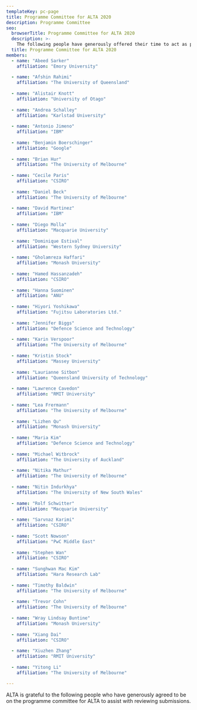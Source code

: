 ```yaml
---
templateKey: pc-page
title: Programme Committee for ALTA 2020
description: Programme Committee
seo:
  browserTitle: Programme Committee for ALTA 2020
  description: >-
    The following people have generously offered their time to act as programme committee members for ALTA
  title: Programme Committee for ALTA 2020
members:
  - name: "Abeed Sarker"
    affiliation: "Emory University"
    
  - name: "Afshin Rahimi"
    affiliation: "The University of Queensland"
    
  - name: "Alistair Knott"
    affiliation: "University of Otago"
    
  - name: "Andrea Schalley"
    affiliation: "Karlstad University"
    
  - name: "Antonio Jimeno"
    affiliation: "IBM"
    
  - name: "Benjamin Boerschinger"
    affiliation: "Google"
    
  - name: "Brian Hur"
    affiliation: "The University of Melbourne"
    
  - name: "Cecile Paris"
    affiliation: "CSIRO"
    
  - name: "Daniel Beck"
    affiliation: "The University of Melbourne"
    
  - name: "David Martinez"
    affiliation: "IBM"
    
  - name: "Diego Molla"
    affiliation: "Macquarie University"
  
  - name: "Dominique Estival"
    affiliation: "Western Sydney University"
    
  - name: "Gholamreza Haffari"
    affiliation: "Monash University"
    
  - name: "Hamed Hassanzadeh"
    affiliation: "CSIRO"
    
  - name: "Hanna Suominen"
    affiliation: "ANU"
    
  - name: "Hiyori Yoshikawa"
    affiliation: "Fujitsu Laboratories Ltd."
    
  - name: "Jennifer Biggs"
    affiliation: "Defence Science and Technology"
    
  - name: "Karin Verspoor"
    affiliation: "The University of Melbourne"
    
  - name: "Kristin Stock"
    affiliation: "Massey University"
    
  - name: "Laurianne Sitbon"
    affiliation: "Queensland University of Technology"
    
  - name: "Lawrence Cavedon"
    affiliation: "RMIT University"
    
  - name: "Lea Frermann"
    affiliation: "The University of Melbourne"
    
  - name: "Lizhen Qu"
    affiliation: "Monash University"
    
  - name: "Maria Kim"
    affiliation: "Defence Science and Technology"
    
  - name: "Michael Witbrock"
    affiliation: "The University of Auckland"
    
  - name: "Nitika Mathur"
    affiliation: "The University of Melbourne"
    
  - name: "Nitin Indurkhya"
    affiliation: "The University of New South Wales"
    
  - name: "Rolf Schwitter"
    affiliation: "Macquarie University"
    
  - name: "Sarvnaz Karimi"
    affiliation: "CSIRO"
    
  - name: "Scott Nowson"
    affiliation: "PwC Middle East"
    
  - name: "Stephen Wan"
    affiliation: "CSIRO"
    
  - name: "Sunghwan Mac Kim"
    affiliation: "Hara Research Lab"
    
  - name: "Timothy Baldwin"
    affiliation: "The University of Melbourne"
    
  - name: "Trevor Cohn"
    affiliation: "The University of Melbourne"
    
  - name: "Wray Lindsay Buntine"
    affiliation: "Monash University"
    
  - name: "Xiang Dai"
    affiliation: "CSIRO"
    
  - name: "Xiuzhen Zhang"
    affiliation: "RMIT University"
    
  - name: "Yitong Li"
    affiliation: "The University of Melbourne"

---
```


ALTA is grateful to the following people who have generously agreed to be on the programme committee for ALTA to assist with reviewing submissions.
